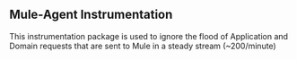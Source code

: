 ## Mule-Agent Instrumentation

This instrumentation package is used to ignore the flood of Application and Domain requests that are sent to 
Mule in a steady stream (~200/minute)